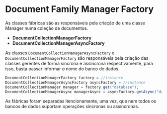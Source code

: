 # Document Family Manager Factory

As classes fábricas são as responsáveis pela criação de uma classe Manager numa coleção de documentos.

* **DocumentCollectionManagerFactory**
* **DocumentCollectionManagerAsyncFactory**

As classes `DocumentCollectionManagerAsyncFactory` e `DocumentCollectionManagerFactory` são responsáveis pela criação das classes gerentes de forma síncrona e assíncrona respectivamente, para isso, basta passar informar o nome do banco de dados.

```java
DocumentCollectionManagerFactory factory = //instance
DocumentCollectionManagerAsyncFactory asyncFactory = //instance
DocumentCollectionManager manager = factory.get("database");
DocumentCollectionManagerAsync managerAsync = asyncFactory.getAsync("database");
```

As fábricas foram separadas itencionamente, uma vez, que nem todos os bancos de dados suportam operações síncronas ou assíncronas.

